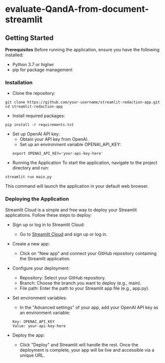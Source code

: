# evaluate-QandA-from-document-streamlit


## Getting Started
**Prerequisites**
Before running the application, ensure you have the following installed:
- Python 3.7 or higher
- pip for package management

### Installation
- Clone the repository:
```
git clone https://github.com/your-username/streamlit-redaction-app.git
cd streamlit-redaction-app
```

- Install required packages:
```
pip install -r requirements.txt
```

- Set up OpenAI API key:
    - Obtain your API key from OpenAI.
    - Set up an environment variable OPENAI_API_KEY:
    ```
    export OPENAI_API_KEY='your-api-key-here'
    ```
- Running the Application
To start the application, navigate to the project directory and run:
```
streamlit run main.py 
```

This command will launch the application in your default web browser.

### Deploying the Application
Streamlit Cloud is a simple and free way to deploy your Streamlit applications. Follow these steps to deploy:

- Sign up or log in to Streamlit Cloud:
   - Go to [Streamlit Cloud](https://streamlit.io/) and sign up or log in.

- Create a new app:
    - Click on "New app" and connect your GitHub repository containing the Streamlit application.

- Configure your deployment:
    - Repository: Select your GitHub repository.
    - Branch: Choose the branch you want to deploy (e.g., main).
    - File path: Enter the path to your Streamlit app file (e.g., app.py).

- Set environment variables:
    - In the "Advanced settings" of your app, add your OpenAI API key as an environment variable:
    ```
    Key: OPENAI_API_KEY
    Value: your-api-key-here
    ```
- Deploy the app:
    - Click "Deploy" and Streamlit will handle the rest. Once the deployment is complete, your app will be live and accessible via a unique URL.
